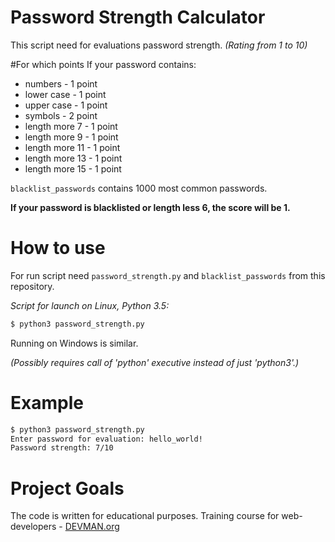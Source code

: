 # Password Strength Calculator

This script need for evaluations password strength. *(Rating from 1 to 10)*

#For which points
If your password contains:
* numbers - 1 point
* lower case - 1 point
* upper case - 1 point
* symbols - 2 point
* length more 7 - 1 point
* length more 9 - 1 point
* length more 11 - 1 point
* length more 13 - 1 point
* length more 15 - 1 point

```blacklist_passwords``` contains 1000 most common passwords.

**If your password is blacklisted or length less 6, the score will be 1.**

# How to use
For run script need ```password_strength.py``` and ```blacklist_passwords``` from this repository.

*Script for launch on Linux, Python 3.5:*
```bash
$ python3 password_strength.py
```
Running on Windows is similar.

*(Possibly requires call of 'python' executive instead of just 'python3'.)*

# Example
```bash
$ python3 password_strength.py
Enter password for evaluation: hello_world!
Password strength: 7/10
```


# Project Goals

The code is written for educational purposes. Training course for web-developers - [DEVMAN.org](https://devman.org)
